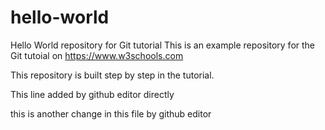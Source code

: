 # hello-world
Hello World repository for Git tutorial
This is an example repository for the Git tutoial on https://www.w3schools.com

This repository is built step by step in the tutorial.

This line added by github editor directly

this is another change in this file by github editor

